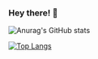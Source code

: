 ### Hey there! 👋

![Anurag's GitHub stats](https://github-readme-stats-sigma-five.vercel.app/api?username=Felicityty&show_icons=true)

[![Top Langs](https://github-readme-stats-sigma-five.vercel.app/api/top-langs/?username=Felicityty&layout=compact)](https://github.com/anuraghazra/github-readme-stats)

<!--
**Felicityty/Felicityty** is a ✨ _special_ ✨ repository because its `README.md` (this file) appears on your GitHub profile.

Here are some ideas to get you started:

- 🔭 I’m currently working on ...
- 🌱 I’m currently learning ...
- 👯 I’m looking to collaborate on ...
- 🤔 I’m looking for help with ...
- 💬 Ask me about ...
- 📫 How to reach me: ...
- 😄 Pronouns: ...
- ⚡ Fun fact: ...
-->
